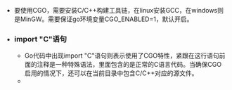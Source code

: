- 要使用CGO，需要安装C/C++构建工具链，在linux安装GCC，在windows则是MinGW。需要保证go环境变量CGO_ENABLED=1，默认开启。
- ### import "C"语句
	- Go代码中出现import "C"语句则表示使用了CGO特性，紧跟在这行语句前面的注释是一种特殊语法，里面包含的是正常的C语言代码。当确保CGO启用的情况下，还可以在当前目录中包含C/C++对应的源文件。
	-
